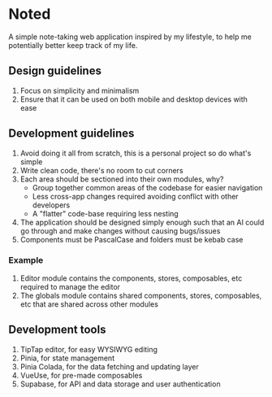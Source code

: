 # Noted
A simple note-taking web application inspired by my lifestyle, to help me potentially better keep track of my life.

## Design guidelines
1. Focus on simplicity and minimalism
2. Ensure that it can be used on both mobile and desktop devices with ease

## Development guidelines
1. Avoid doing it all from scratch, this is a personal project so do what's simple
2. Write clean code, there's no room to cut corners
3. Each area should be sectioned into their own modules, why?
   - Group together common areas of the codebase for easier navigation
   - Less cross-app changes required avoiding conflict with other developers
   - A "flatter" code-base requiring less nesting
4. The application should be designed simply enough such that an AI could go through and make changes without causing bugs/issues
5. Components must be PascalCase and folders must be kebab case

### Example
1. Editor module contains the components, stores, composables, etc required to manage the editor
2. The globals module contains shared components, stores, composables, etc that are shared across other modules

## Development tools
1. TipTap editor, for easy WYSIWYG editing
2. Pinia, for state management
3. Pinia Colada, for the data fetching and updating layer
4. VueUse, for pre-made composables
5. Supabase, for API and data storage and user authentication
